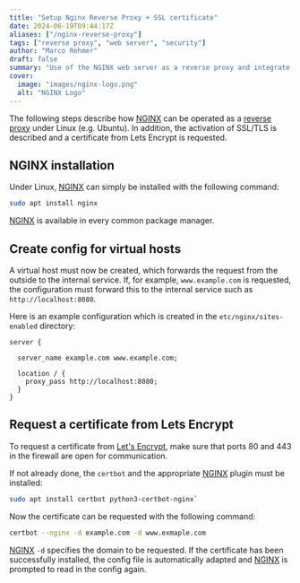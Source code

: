 ```yaml
---
title: "Setup Nginx Reverse Proxy + SSL certificate"
date: 2024-06-19T09:44:17Z
aliases: ["/nginx-reverse-proxy"]
tags: ["reverse proxy", "web server", "security"]
author: "Marco Rehmer"
draft: false
summary: "Use of the NGINX web server as a reverse proxy and integrate of Let's Encrypt for SSL certificates"
cover:
  image: "images/nginx-logo.png"
  alt: "NGINX Logo"
---
```


The following steps describe how [NGINX](/glossary/nginx) can be operated as a [reverse proxy](/glossary/reverse-proxy) under Linux (e.g. Ubuntu). In addition, the activation of SSL/TLS is described and a certificate from Lets Encrypt is requested.

## NGINX installation

Under Linux, [NGINX](/glossary/nginx) can simply be installed with the following command:

```sh
sudo apt install nginx
```

[NGINX](/glossary/nginx) is available in every common package manager.

## Create config for virtual hosts

A virtual host must now be created, which forwards the request from the outside to the internal service. If, for example, `www.example.com` is requested, the configuration must forward this to the internal service such as `http://localhost:8080`.

Here is an example configuration which is created in the `etc/nginx/sites-enabled` directory:

```nginx
server {

  server_name example.com www.example.com;

  location / {
    proxy_pass http://localhost:8080;
  }
}
```

## Request a certificate from Lets Encrypt

To request a certificate from [Let's Encrypt](/glossary/lets-encrypt), make sure that ports 80 and 443 in the firewall are open for communication.

If not already done, the `certbot` and the appropriate [NGINX](/glossary/nginx) plugin must be installed:

```sh
sudo apt install certbot python3-certbot-nginx`
```

Now the certificate can be requested with the following command:

```sh
certbot --nginx -d example.com -d www.exmaple.com
```

[NGINX](/glossary/nginx)
`-d` specifies the domain to be requested. If the certificate has been successfully installed, the config file is automatically adapted and [NGINX](/glossary/nginx) is prompted to read in the config again.
